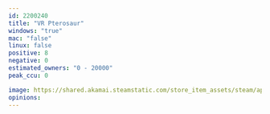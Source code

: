 ```yaml
---
id: 2200240
title: "VR Pterosaur"
windows: "true"
mac: "false"
linux: false
positive: 8
negative: 0
estimated_owners: "0 - 20000"
peak_ccu: 0

image: https://shared.akamai.steamstatic.com/store_item_assets/steam/apps/2200240/header.jpg?t=1678782123
opinions:
---
```


